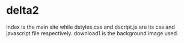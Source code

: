 # delta2
index is the main site while dstyles.css and dscript.js are its css and javascript file respectively.
download1 is the background image used.
